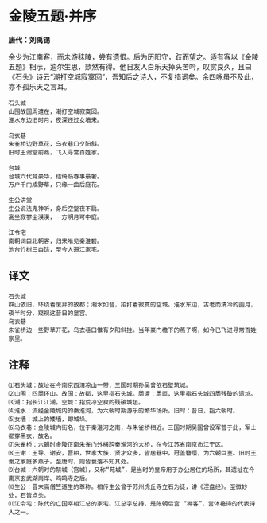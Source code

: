 # 金陵五题·并序

**唐代：刘禹锡**

余少为江南客，而未游秣陵，尝有遗恨。后为历阳守，跂而望之。适有客以《金陵五题》相示，逌尔生思，欻然有得。他日友人白乐天掉头苦吟，叹赏良久，且曰《石头》诗云“潮打空城寂寞回”，吾知后之诗人，不复措词矣。余四咏虽不及此，亦不孤乐天之言耳。

    石头城
    山围故国周遭在，潮打空城寂寞回。
    淮水东边旧时月，夜深还过女墙来。

    乌衣巷
    朱雀桥边野草花，乌衣巷口夕阳斜。
    旧时王谢堂前燕，飞入寻常百姓家。

    台城
    台城六代竞豪华，结绮临春事最奢。
    万户千门成野草，只缘一曲后庭花。

    生公讲堂
    生公说法鬼神听，身后空堂夜不扃。
    高坐寂寥尘漠漠，一方明月可中庭。

    江令宅
    南朝词臣北朝客，归来唯见秦淮碧。
    池台竹树三亩馀，至今人道江家宅。


译文
--
    石头城
    群山依旧，环绕着废弃的故都；潮水如昔，拍打着寂寞的空城。淮水东边，古老而清冷的圆月，夜半时分，窥视这昔日的皇宫。
    乌衣巷
    朱雀桥边一些野草开花，乌衣巷口惟有夕阳斜挂。当年豪门檐下的燕子啊，如今已飞进寻常百姓家里。

注释
--
    ⑴石头城：故址在今南京西清凉山一带，三国时期孙吴曾依石壁筑城。
    ⑵山围：四周环山。故国：故都，这里指石头城。周遭：周匝，这里指石头城四周残破的遗址。
    ⑶潮：指长江江潮。空城：指荒凉空寂的残破城垣。
    ⑷淮水：流经金陵城内的秦淮河，为六朝时期游乐的繁华场所。旧时：昔日，指六朝时。
    ⑸女墙：城上的矮墙，即城垛。
    ⑹乌衣巷：金陵城内街名，位于秦淮河之南，与朱雀桥相近。三国时期吴国曾设军营于此，军士都穿黑衣，故名。
    ⑺朱雀桥：六朝时金陵正南朱雀门外横跨秦淮河的大桥，在今江苏省南京市江宁区。　　
    ⑻王谢：王导、谢安，晋相，世家大族，贤才众多，皆居巷中，冠盖簪缨，为六朝巨室。旧时王谢之家庭多燕子。至唐时，则皆衰落不知其处。
    ⑼台城：六朝时的禁城（宫城），又称“苑城”，是当时的皇帝用于办公居住的场所，其遗址在今南京玄武湖南岸、鸡鸣寺之后。
    ⑽生公：晋末高僧竺道生的尊称。相传生公曾于苏州虎丘寺立石为徒，讲《涅盘经》。至微妙处，石皆点头。
    ⑾江令宅：陈代的亡国宰相江总的家宅。江总字总持，是陈朝后宫 “狎客”，宫体艳诗的代表诗人之一。